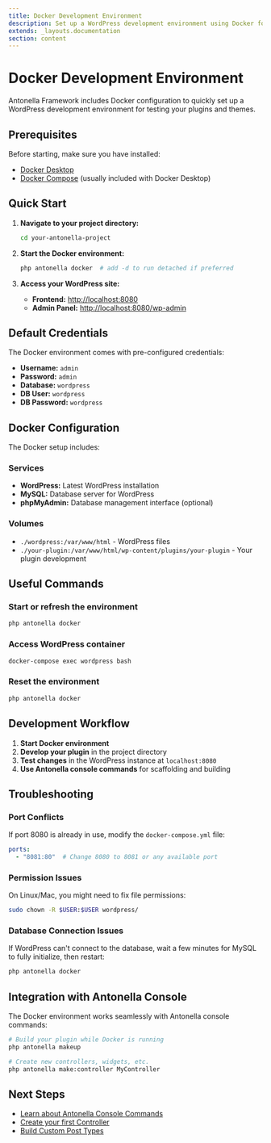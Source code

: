 ```yaml
---
title: Docker Development Environment
description: Set up a WordPress development environment using Docker for testing Antonella Framework
extends: _layouts.documentation
section: content
---
```


# Docker Development Environment

Antonella Framework includes Docker configuration to quickly set up a WordPress development environment for testing your plugins and themes.

## Prerequisites

Before starting, make sure you have installed:

- [Docker Desktop](https://www.docker.com/products/docker-desktop)
- [Docker Compose](https://docs.docker.com/compose/install/) (usually included with Docker Desktop)

## Quick Start

1. **Navigate to your project directory:**
   ```bash
   cd your-antonella-project
   ```

2. **Start the Docker environment:**
   ```bash
   php antonella docker  # add -d to run detached if preferred
   ```

3. **Access your WordPress site:**
   - **Frontend:** [http://localhost:8080](http://localhost:8080)
   - **Admin Panel:** [http://localhost:8080/wp-admin](http://localhost:8080/wp-admin)

## Default Credentials

The Docker environment comes with pre-configured credentials:

- **Username:** `admin`
- **Password:** `admin`
- **Database:** `wordpress`
- **DB User:** `wordpress`
- **DB Password:** `wordpress`

## Docker Configuration

The Docker setup includes:

### Services

- **WordPress:** Latest WordPress installation
- **MySQL:** Database server for WordPress
- **phpMyAdmin:** Database management interface (optional)

### Volumes

- `./wordpress:/var/www/html` - WordPress files
- `./your-plugin:/var/www/html/wp-content/plugins/your-plugin` - Your plugin development

## Useful Commands

### Start or refresh the environment
```bash
php antonella docker
```

### Access WordPress container
```bash
docker-compose exec wordpress bash
```

### Reset the environment
```bash
php antonella docker
```

## Development Workflow

1. **Start Docker environment**
2. **Develop your plugin** in the project directory
3. **Test changes** in the WordPress instance at `localhost:8080`
4. **Use Antonella console commands** for scaffolding and building

## Troubleshooting

### Port Conflicts
If port 8080 is already in use, modify the `docker-compose.yml` file:

```yaml
ports:
  - "8081:80"  # Change 8080 to 8081 or any available port
```

### Permission Issues
On Linux/Mac, you might need to fix file permissions:

```bash
sudo chown -R $USER:$USER wordpress/
```

### Database Connection Issues
If WordPress can't connect to the database, wait a few minutes for MySQL to fully initialize, then restart:

```bash
php antonella docker
```

## Integration with Antonella Console

The Docker environment works seamlessly with Antonella console commands:

```bash
# Build your plugin while Docker is running
php antonella makeup

# Create new controllers, widgets, etc.
php antonella make:controller MyController
```

## Next Steps

- [Learn about Antonella Console Commands](/docs/console)
- [Create your first Controller](/docs/controllers)
- [Build Custom Post Types](/docs/custom-post-types)
